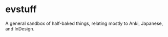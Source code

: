 # evstuff

A general sandbox of half-baked things, relating mostly to Anki, Japanese, and InDesign.

